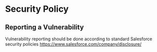 # Security Policy


## Reporting a Vulnerability


Vulnerability reporting should be done according to standard Salesforce security policies https://www.salesforce.com/company/disclosure/
